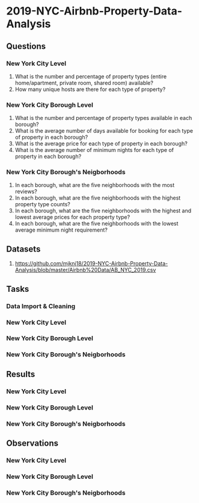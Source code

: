 # 2019-NYC-Airbnb-Property-Data-Analysis



## Questions

### New York City Level

1. What is the number and percentage of property types (entire home/apartment, private room, shared room) available?
2. How many unique hosts are there for each type of property?

### New York City Borough Level

1. What is the number and percentage of property types available in each borough?
2. What is the average number of days available for booking for each type of property in each borough?
3. What is the average price for each type of property in each borough?
4. What is the average number of minimum nights for each type of property in each borough?

### New York City Borough's Neigborhoods

1. In each borough, what are the five neighborhoods with the most reviews?
2. In each borough, what are the five neighborhoods with the highest property type counts?
3. In each borough, what are the five neighborhoods with the highest and lowest average prices for each property type?
4. In each borough, what are the five neighborhoods with the lowest average minimum night requirement?

## Datasets

1. https://github.com/mjknj18/2019-NYC-Airbnb-Property-Data-Analysis/blob/master/Airbnb%20Data/AB_NYC_2019.csv

## Tasks

### Data Import & Cleaning



### New York City Level



### New York City Borough Level



### New York City Borough's Neigborhoods



## Results

### New York City Level



### New York City Borough Level



### New York City Borough's Neigborhoods



## Observations

### New York City Level



### New York City Borough Level



### New York City Borough's Neigborhoods

